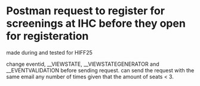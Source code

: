 # Postman request to register for screenings at IHC before they open for registeration

made during and tested for HIFF25

change eventid, __VIEWSTATE, __VIEWSTATEGENERATOR and __EVENTVALIDATION before sending request.
can send the request with the same email any number of times given that the amount of seats < 3.
